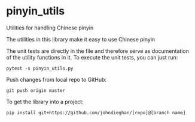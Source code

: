 # pinyin_utils

Utilities for handling Chinese pinyin

The utilities in this library make it easy to use
Chinese pinyin

The unit tests are directly in the file and therefore
serve as documentation of the utility functions in it.
To execute the unit tests, you can just run:

	pytest -s pinyin_utils.py

Push changes from local repo to GitHub:

	git push origin master

To get the library into a project:

	pip install git+https://github.com/johndieghan/[repo]@[branch name]
